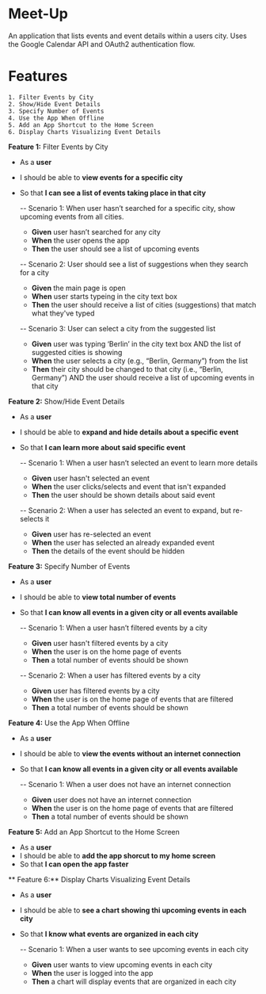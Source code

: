 # Meet-Up

An application that lists events and event details within a users city. Uses the Google Calendar API and OAuth2 authentication flow.

# Features

    1. Filter Events by City
    2. Show/Hide Event Details
    3. Specify Number of Events
    4. Use the App When Offline
    5. Add an App Shortcut to the Home Screen
    6. Display Charts Visualizing Event Details

**Feature 1:** Filter Events by City

- As a **user**
- I should be able to **view events for a specific city**
- So that **I can see a list of events taking place in that city**

  -- Scenario 1: When user hasn’t searched for a specific city, show upcoming events from all cities.

  - **Given** user hasn’t searched for any city
  - **When** the user opens the app
  - **Then** the user should see a list of upcoming events

  -- Scenario 2: User should see a list of suggestions when they search for a city

  - **Given** the main page is open
  - **When** user starts typeing in the city text box
  - **Then** the user should receive a list of cities (suggestions) that match what they've typed

  -- Scenario 3: User can select a city from the suggested list

  - **Given** user was typing ‘Berlin’ in the city text box AND the list of suggested cities is showing
  - **When** the user selects a city (e.g., “Berlin, Germany”) from the list
  - **Then** their city should be changed to that city (i.e., “Berlin, Germany”) AND the user should receive a list of upcoming events in that city

**Feature 2:** Show/Hide Event Details

- As a **user**
- I should be able to **expand and hide details about a specific event**
- So that **I can learn more about said specific event**

  -- Scenario 1: When a user hasn’t selected an event to learn more details

  - **Given** user hasn't selected an event
  - **When** the user clicks/selects and event that isn't expanded
  - **Then** the user should be shown details about said event

  -- Scenario 2: When a user has selected an event to expand, but re-selects it

  - **Given** user has re-selected an event
  - **When** the user has selected an already expanded event
  - **Then** the details of the event should be hidden

**Feature 3:** Specify Number of Events

- As a **user**
- I should be able to **view total number of events**
- So that **I can know all events in a given city or all events available**

  -- Scenario 1: When a user hasn’t filtered events by a city

  - **Given** user hasn't filtered events by a city
  - **When** the user is on the home page of events
  - **Then** a total number of events should be shown

  -- Scenario 2: When a user has filtered events by a city

  - **Given** user has filtered events by a city
  - **When** the user is on the home page of events that are filtered
  - **Then** a total number of events should be shown

**Feature 4:** Use the App When Offline

- As a **user**
- I should be able to **view the events without an internet connection**
- So that **I can know all events in a given city or all events available**

  -- Scenario 1: When a user does not have an internet connection

  - **Given** user does not have an internet connection
  - **When** the user is on the home page of events that are filtered
  - **Then** a total number of events should be shown

**Feature 5:** Add an App Shortcut to the Home Screen

- As a **user**
- I should be able to **add the app shorcut to my home screen**
- So that **I can open the app faster**

** Feature 6:** Display Charts Visualizing Event Details

- As a **user**
- I should be able to **see a chart showing thi upcoming events in each city**
- So that **I know what events are organized in each city**

  -- Scenario 1: When a user wants to see upcoming events in each city

  - **Given** user wants to view upcoming events in each city
  - **When** the user is logged into the app
  - **Then** a chart will display events that are organized in each city
